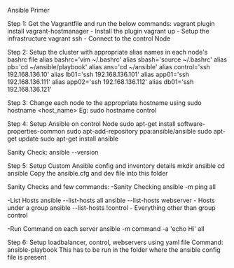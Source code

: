 Ansible Primer

Step 1: Get the Vagrantfile and run the below commands:
vagrant plugin install vagrant-hostmanager - Install the plugin
vagrant up - Setup the infrastructure
vagrant ssh - Connect to the control Node

Step 2: Setup the cluster with appropriate alias names in each node's bashrc file
alias bashrc='vim ~/.bashrc'
alias sbash='source ~/.bashrc'
alias pb='cd ~/ansible/playbook'
alias ans='cd ~/ansible'
alias control='ssh 192.168.136.10'
alias lb01='ssh 192.168.136.101'
alias app01='ssh 192.168.136.111'
alias app02='ssh 192.168.136.112'
alias db01='ssh 192.168.136.121'

Step 3: Change each node to the appropriate hostname using
sudo hostname <host_name>
Eg: sudo hostname control

Step 4: Setup Ansible on control Node
sudo apt-get install software-properties-common
sudo apt-add-repository ppa:ansible/ansible
sudo apt-get update
sudo apt-get install ansible

Sanity Check: ansible --version

Step 5: Setup Custom Ansible config and inventory details
mkdir ansible
cd ansible
Copy the ansible.cfg and dev file into this folder

Sanity Checks and few commands:
-Sanity Checking
ansible -m ping all

-List Hosts
ansible --list-hosts all
ansible --list-hosts webserver - Hosts under a group
ansible --list-hosts \!control - Everything other than group control

-Run Command on each server
ansible -m command -a 'echo Hi' all

Step 6: Setup loadbalancer, control, webservers using yaml file
Command: ansible-playbook <YAML File>
This has to be run in the folder where the ansible config file is present
